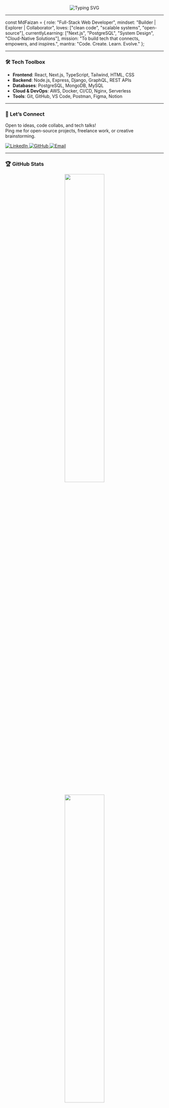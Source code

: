 <p align="center">
  <img src="https://readme-typing-svg.herokuapp.com?font=Fira+Code&size=24&pause=1000&color=00F7FF&center=true&vCenter=true&width=435&lines=Hi+%F0%9F%91%8B+I'm+Md+Faizan;Full-Stack+Developer+%26+Tech+Explorer;Lover+of+Clean+Code+%26+Open+Source" alt="Typing SVG" />
</p>

---

const MdFaizan = {
  role: "Full-Stack Web Developer",
  mindset: "Builder | Explorer | Collaborator",
  loves: ["clean code", "scalable systems", "open-source"],
  currentlyLearning: ["Next.js", "PostgreSQL", "System Design", "Cloud-Native Solutions"],
  mission: "To build tech that connects, empowers, and inspires.",
  mantra: "Code. Create. Learn. Evolve."
};

---

### 🛠️ **Tech Toolbox**

- **Frontend**: React, Next.js, TypeScript, Tailwind, HTML, CSS  
- **Backend**: Node.js, Express, Django, GraphQL, REST APIs  
- **Databases**: PostgreSQL, MongoDB, MySQL  
- **Cloud & DevOps**: AWS, Docker, CI/CD, Nginx, Serverless  
- **Tools**: Git, GitHub, VS Code, Postman, Figma, Notion

---

### 💬 **Let’s Connect**  

Open to ideas, code collabs, and tech talks!  
Ping me for open-source projects, freelance work, or creative brainstorming.

<p align="left">
  <a href="https://www.linkedin.com/in/faizanwebd/" target="_blank">
    <img src="https://img.shields.io/badge/LinkedIn-0A66C2?style=for-the-badge&logo=linkedin&logoColor=white" alt="LinkedIn"/>
  </a>
  <a href="https://github.com/faizanwebd" target="_blank">
    <img src="https://img.shields.io/badge/GitHub-100000?style=for-the-badge&logo=github&logoColor=white" alt="GitHub"/>
  </a>
  <a href="mailto:mdfaizan1328@gmail.com">
    <img src="https://img.shields.io/badge/Gmail-D14836?style=for-the-badge&logo=gmail&logoColor=white" alt="Email"/>
  </a>
</p>

---

### 🏆 **GitHub Stats**

<p align="center">
  <img src="https://github-readme-stats.vercel.app/api?username=faizanwebd&show_icons=true&hide_title=true&count_private=true&theme=radical" width="50%" />
</p>
<p align="center">
  <img src="https://github-readme-streak-stats.herokuapp.com/?user=faizanwebd&theme=radical" width="50%" />
</p>
<p align="center">
  <img src="https://activity-graph.herokuapp.com/graph?username=faizanwebd&theme=github&hide_border=true" width="50%" />
</p>

---

### 🧑‍💻 **Open-Source & Projects**

Open-source is where I grow and give back.  
I love collaborating on tools that help developers and communities thrive.

🔗 [Explore My Repositories](https://github.com/faizanwebd?tab=repositories)

---

### 🎯 **Focus Areas**

- 📚 **Learning**: Advanced System Design, Microservices  
- 🛠️ **Building**: Cloud-native, scalable apps  
- 🤝 **Open To**: Freelance, remote collabs & startup ideas


